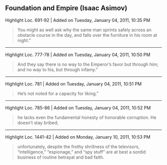 ## Foundation and Empire (Isaac Asimov)

Highlight Loc. 691-92  | Added on Tuesday, January 04, 2011, 10:35 PM

> You might as well ask why the same man sprints safely across an obstacle course in the day, and falls over the furniture in his room at night.”

---

Highlight Loc. 777-78  | Added on Tuesday, January 04, 2011, 10:50 PM

> And they say there is no way to the Emperor’s favor but through him; and no way to his, but through infamy.”

---

Highlight Loc. 781  | Added on Tuesday, January 04, 2011, 10:51 PM

> He’s not noted for a capacity for liking.”

---

Highlight Loc. 785-86  | Added on Tuesday, January 04, 2011, 10:52 PM

> he lacks even the fundamental honesty of honorable corruption. He doesn’t stay bribed;

---

Highlight Loc. 1441-42  | Added on Monday, January 10, 2011, 10:53 PM

> unfortunately, despite the frothy shrillness of the televisors, “intelligence,” “espionage,” and “spy stuff” are at best a sordid business of routine betrayal and bad faith.
